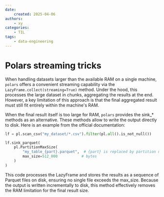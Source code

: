 ```yaml
---
date:
    created: 2025-04-06
authors:
    - xy
categories: 
    - TIL
tags:
    - data-engineering
---
```


# Polars streaming tricks

When handling datasets larger than the available RAM on a single machine, `polars` offers a convenient streaming capability via the `LazyFrame.collect(streaming=True)` method. Under the hood, this processes the large dataset in chunks, aggregating the results at the end. However, a key limitation of this approach is that the final aggregated result must still fit entirely within the machine's RAM.

When the final result itself is too large for RAM, `polars` provides the sink_* methods as an alternative. These methods allow to write the output directly to disk. Here is an example from the official documentation:
```py
lf = pl.scan_csv("my_dataset/*.csv").filter(pl.all().is_not_null())

lf.sink_parquet(
    pl.PartitionMaxSize(
        "my_table_{part}.parquet",  # {part} is replaced by partition number
        max_size=512_000           # bytes
    )
)
```
This code processes the LazyFrame and stores the results as a sequence of Parquet files on disk, ensuring no single file exceeds the max_size. Because the output is written incrementally to disk, this method effectively removes the RAM limitation for the final result size.